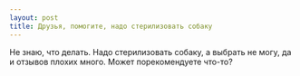 ```yaml
---
layout: post 
title: Друзья, помогите, надо стерилизовать собаку 
--- 
```

Не знаю, что делать. Надо стерилизовать собаку, а выбрать не могу, да и отзывов плохих много. Может порекомендуете что-то?